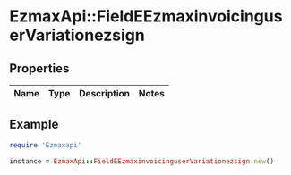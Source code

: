 # EzmaxApi::FieldEEzmaxinvoicinguserVariationezsign

## Properties

| Name | Type | Description | Notes |
| ---- | ---- | ----------- | ----- |

## Example

```ruby
require 'Ezmaxapi'

instance = EzmaxApi::FieldEEzmaxinvoicinguserVariationezsign.new()
```

